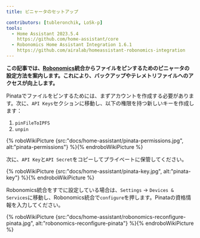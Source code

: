 ```yaml
---
title: ピニャータのセットアップ

contributors: [tubleronchik, LoSk-p]
tools:
  - Home Assistant 2023.5.4
    https://github.com/home-assistant/core
  - Robonomics Home Assistant Integration 1.6.1
    https://github.com/airalab/homeassistant-robonomics-integration
---
```


**この記事では、[Robonomics](https://www.pinata.cloud/)統合からファイルをピンするためのピニャータの設定方法を案内します。これにより、バックアップやテレメトリファイルへのアクセスが向上します。**

Pinataでファイルをピンするためには、まずアカウントを作成する必要があります。次に、`API Keys`セクションに移動し、以下の権限を持つ新しいキーを作成します：

1. `pinFileToIPFS`
2. `unpin`

{% roboWikiPicture {src:"docs/home-assistant/pinata-permissions.jpg", alt:"pinata-permissions"} %}{% endroboWikiPicture %}

次に、`API Key`と`API Secret`をコピーしてプライベートに保管してください。

{% roboWikiPicture {src:"docs/home-assistant/pinata-key.jpg", alt:"pinata-key"} %}{% endroboWikiPicture %}

Robonomics統合をすでに設定している場合は、`Settings` -> `Devices & Services`に移動し、Robonomics統合で`configure`を押します。Pinataの資格情報を入力してください。

{% roboWikiPicture {src:"docs/home-assistant/robonomics-reconfigure-pinata.jpg", alt:"robonomics-reconfigure-pinata"} %}{% endroboWikiPicture %}